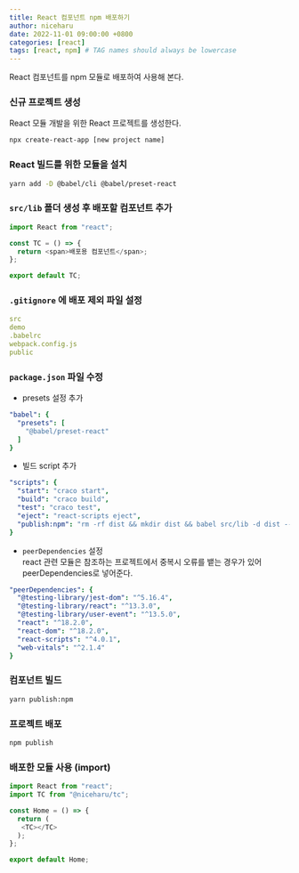 ```yaml
---
title: React 컴포넌트 npm 배포하기
author: niceharu
date: 2022-11-01 09:00:00 +0800
categories: [react]
tags: [react, npm] # TAG names should always be lowercase
---
```


React 컴포넌트를 npm 모듈로 배포하여 사용해 본다.

### 신규 프로젝트 생성
React 모듈 개발을 위한 React 프로젝트를 생성한다.
```bash
npx create-react-app [new project name]
```

### React 빌드를 위한 모듈을 설치
```bash
yarn add -D @babel/cli @babel/preset-react
 ```

### `src/lib` 폴더 생성 후 배포할 컴포넌트 추가
```js
import React from "react";

const TC = () => {
  return <span>배포용 컴포넌트</span>;
};

export default TC;
 ```

###  `.gitignore` 에 배포 제외 파일 설정 
```yaml
src
demo
.babelrc
webpack.config.js
public
 ```

### `package.json` 파일 수정
- presets 설정 추가
```yaml
"babel": {
  "presets": [
    "@babel/preset-react"
  ]
}
```

- 빌드 script 추가
```yaml
"scripts": {
  "start": "craco start",
  "build": "craco build",
  "test": "craco test",
  "eject": "react-scripts eject",
  "publish:npm": "rm -rf dist && mkdir dist && babel src/lib -d dist --copy-files"
}
```
- `peerDependencies` 설정  
react 관련 모듈은 참조하는 프로젝트에서 중복시 오류를 뱉는 경우가 있어 peerDependencies로 넣어준다.
```yaml
"peerDependencies": {
  "@testing-library/jest-dom": "^5.16.4",
  "@testing-library/react": "^13.3.0",
  "@testing-library/user-event": "^13.5.0",
  "react": "^18.2.0",
  "react-dom": "^18.2.0",
  "react-scripts": "^4.0.1",
  "web-vitals": "^2.1.4"
}
```

### 컴포넌트 빌드
```bash
yarn publish:npm
```

### 프로젝트 배포
```bash
npm publish
```

### 배포한 모듈 사용 (import)
```js
import React from "react";
import TC from "@niceharu/tc";

const Home = () => {
  return (
   <TC></TC>
  );
};

export default Home;
```